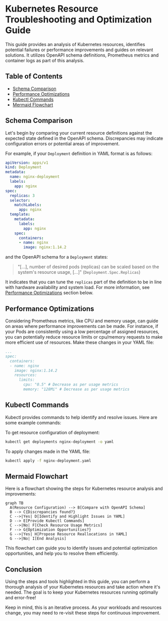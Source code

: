 # Kubernetes Resource Troubleshooting and Optimization Guide

This guide provides an analysis of Kubernetes resources, identifies potential failures or performance improvements and guides on relevant solutions. It utilizes OpenAPI schema definitions, Prometheus metrics and container logs as part of this analysis.

## Table of Contents
- [Schema Comparison](#schema-comparison)
- [Performance Optimizations](#performance-optimizations)
- [Kubectl Commands](#kubectl-commands)
- [Mermaid Flowchart](#mermaid-flowchart)

## Schema Comparison

Let's begin by comparing your current resource definitions against the expected state defined in the OpenAPI schema. Discrepancies may indicate configuration errors or potential areas of improvement.

For example, if your `Deployment` definition in YAML format is as follows:
```yaml
apiVersion: apps/v1
kind: Deployment
metadata:
  name: nginx-deployment
  labels:
    app: nginx
spec:
  replicas: 3
  selector:
    matchLabels:
      app: nginx
  template:
    metadata:
      labels:
        app: nginx
    spec:
      containers:
      - name: nginx
        image: nginx:1.14.2
```

and the OpenAPI schema for a `Deployment` states:

> "[...], number of desired pods (replicas) can be scaled based on the system's resource usage, [...]" (`Deployment.Spec.Replicas`)

It indicates that you can tune the `replicas` part of the definition to be in line with hardware availability and system load. For more information, see [Performance Optimizations](#performance-optimizations) section below.

## Performance Optimizations

Considering Prometheus metrics, like CPU and memory usage, can guide on areas where performance improvements can be made. For instance, if your Pods are consistently using a low percentage of assigned resources, you can potentially reduce resource limits or cpu/memory requests to make more efficient use of resources. Make these changes in your YAML file:

```yaml
...
spec:
  containers:
  - name: nginx
    image: nginx:1.14.2
    resources:
      limits:
        cpu: "0.5" # Decrease as per usage metrics
        memory: "128Mi" # Decrease as per usage metrics
```
## Kubectl Commands

Kubectl provides commands to help identify and resolve issues. Here are some example commands:

To get resource configuration of deployment:

```bash
kubectl get deployments nginx-deployment -o yaml
```

To apply changes made in the YAML file:

```bash
kubectl apply -f nginx-deployment.yaml
```
## Mermaid Flowchart

Here is a flowchart showing the steps for Kubernetes resource analysis and improvements:

```mermaid
graph TB
  A(Resource Configuration) --> B[Compare with OpenAPI Schema]
  B --> C{Discrepancies found?}
  C -->|Yes| D[Identify and Highlight Issues in YAML]
  D --> E[Provide Kubectl Commands]
  C -->|No| F[Check Resource Usage Metrics]
  F --> G{Optimization Opportunities?}
  G -->|Yes| H[Propose Resource Reallocations in YAML]
  G -->|No| I[End Analysis]
```
This flowchart can guide you to identify issues and potential optimization opportunities, and help you to resolve them efficiently.

## Conclusion

Using the steps and tools highlighted in this guide, you can perform a thorough analysis of your Kubernetes resources and take action where it's needed. The goal is to keep your Kubernetes resources running optimally and error-free!

Keep in mind, this is an iterative process. As your workloads and resources change, you may need to re-visit these steps for continuous improvement.
